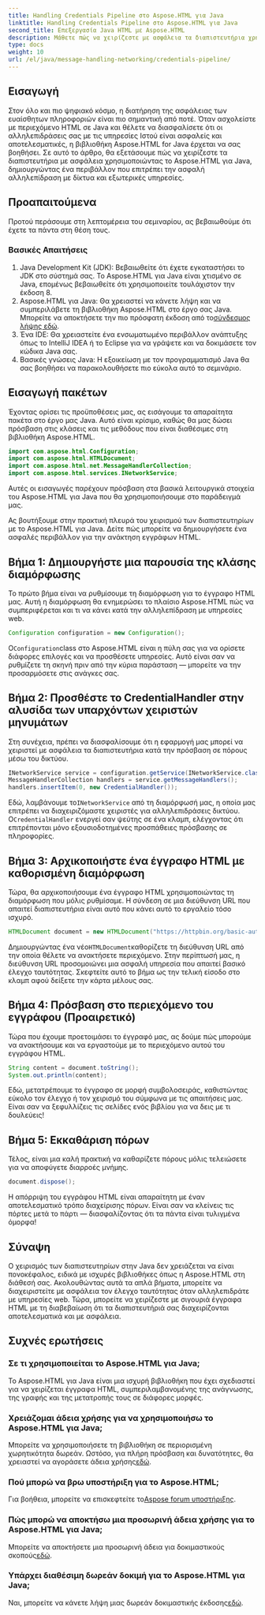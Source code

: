 ```yaml
---
title: Handling Credentials Pipeline στο Aspose.HTML για Java
linktitle: Handling Credentials Pipeline στο Aspose.HTML για Java
second_title: Επεξεργασία Java HTML με Aspose.HTML
description: Μάθετε πώς να χειρίζεστε με ασφάλεια τα διαπιστευτήρια χρησιμοποιώντας το Aspose.HTML για Java σε αυτόν τον οδηγό βήμα προς βήμα. Εξερευνήστε βασικές συμβουλές και βέλτιστες πρακτικές.
type: docs
weight: 10
url: /el/java/message-handling-networking/credentials-pipeline/
---
```

## Εισαγωγή
Στον όλο και πιο ψηφιακό κόσμο, η διατήρηση της ασφάλειας των ευαίσθητων πληροφοριών είναι πιο σημαντική από ποτέ. Όταν ασχολείστε με περιεχόμενο HTML σε Java και θέλετε να διασφαλίσετε ότι οι αλληλεπιδράσεις σας με τις υπηρεσίες Ιστού είναι ασφαλείς και αποτελεσματικές, η βιβλιοθήκη Aspose.HTML for Java έρχεται να σας βοηθήσει. Σε αυτό το άρθρο, θα εξετάσουμε πώς να χειρίζεστε τα διαπιστευτήρια με ασφάλεια χρησιμοποιώντας το Aspose.HTML για Java, δημιουργώντας ένα περιβάλλον που επιτρέπει την ασφαλή αλληλεπίδραση με δίκτυα και εξωτερικές υπηρεσίες.
## Προαπαιτούμενα
Προτού περάσουμε στη λεπτομέρεια του σεμιναρίου, ας βεβαιωθούμε ότι έχετε τα πάντα στη θέση τους. 
### Βασικές Απαιτήσεις
1. Java Development Kit (JDK): Βεβαιωθείτε ότι έχετε εγκαταστήσει το JDK στο σύστημά σας. Το Aspose.HTML για Java είναι χτισμένο σε Java, επομένως βεβαιωθείτε ότι χρησιμοποιείτε τουλάχιστον την έκδοση 8.
2.  Aspose.HTML για Java: Θα χρειαστεί να κάνετε λήψη και να συμπεριλάβετε τη βιβλιοθήκη Aspose.HTML στο έργο σας Java. Μπορείτε να αποκτήσετε την πιο πρόσφατη έκδοση από το[σύνδεσμος λήψης εδώ](https://releases.aspose.com/html/java/).
3. Ένα IDE: Θα χρειαστείτε ένα ενσωματωμένο περιβάλλον ανάπτυξης όπως το IntelliJ IDEA ή το Eclipse για να γράψετε και να δοκιμάσετε τον κώδικα Java σας.
4. Βασικές γνώσεις Java: Η εξοικείωση με τον προγραμματισμό Java θα σας βοηθήσει να παρακολουθήσετε πιο εύκολα αυτό το σεμινάριο.
## Εισαγωγή πακέτων
Έχοντας ορίσει τις προϋποθέσεις μας, ας εισάγουμε τα απαραίτητα πακέτα στο έργο μας Java. Αυτό είναι κρίσιμο, καθώς θα μας δώσει πρόσβαση στις κλάσεις και τις μεθόδους που είναι διαθέσιμες στη βιβλιοθήκη Aspose.HTML.
```java
import com.aspose.html.Configuration;
import com.aspose.html.HTMLDocument;
import com.aspose.html.net.MessageHandlerCollection;
import com.aspose.html.services.INetworkService;
```
Αυτές οι εισαγωγές παρέχουν πρόσβαση στα βασικά λειτουργικά στοιχεία του Aspose.HTML για Java που θα χρησιμοποιήσουμε στο παράδειγμά μας.

Ας βουτήξουμε στην πρακτική πλευρά του χειρισμού των διαπιστευτηρίων με το Aspose.HTML για Java. Δείτε πώς μπορείτε να δημιουργήσετε ένα ασφαλές περιβάλλον για την ανάκτηση εγγράφων HTML.
## Βήμα 1: Δημιουργήστε μια παρουσία της κλάσης διαμόρφωσης
Το πρώτο βήμα είναι να ρυθμίσουμε τη διαμόρφωση για το έγγραφο HTML μας. Αυτή η διαμόρφωση θα ενημερώσει το πλαίσιο Aspose.HTML πώς να συμπεριφέρεται και τι να κάνει κατά την αλληλεπίδραση με υπηρεσίες web.
```java
Configuration configuration = new Configuration();
```
 Ο`Configuration`class στο Aspose.HTML είναι η πύλη σας για να ορίσετε διάφορες επιλογές και να προσθέσετε υπηρεσίες. Αυτό είναι σαν να ρυθμίζετε τη σκηνή πριν από την κύρια παράσταση — μπορείτε να την προσαρμόσετε στις ανάγκες σας.
## Βήμα 2: Προσθέστε το CredentialHandler στην αλυσίδα των υπαρχόντων χειριστών μηνυμάτων
Στη συνέχεια, πρέπει να διασφαλίσουμε ότι η εφαρμογή μας μπορεί να χειριστεί με ασφάλεια τα διαπιστευτήρια κατά την πρόσβαση σε πόρους μέσω του δικτύου.
```java
INetworkService service = configuration.getService(INetworkService.class);
MessageHandlerCollection handlers = service.getMessageHandlers();
handlers.insertItem(0, new CredentialHandler());
```
 Εδώ, λαμβάνουμε το`INetworkService` από τη διαμόρφωσή μας, η οποία μας επιτρέπει να διαχειριζόμαστε χειριστές για αλληλεπιδράσεις δικτύου. Ο`CredentialHandler` ενεργεί σαν ψεύτης σε ένα κλαμπ, ελέγχοντας ότι επιτρέπονται μόνο εξουσιοδοτημένες προσπάθειες πρόσβασης σε πληροφορίες.
## Βήμα 3: Αρχικοποιήστε ένα έγγραφο HTML με καθορισμένη διαμόρφωση
Τώρα, θα αρχικοποιήσουμε ένα έγγραφο HTML χρησιμοποιώντας τη διαμόρφωση που μόλις ρυθμίσαμε. Η σύνδεση σε μια διεύθυνση URL που απαιτεί διαπιστευτήρια είναι αυτό που κάνει αυτό το εργαλείο τόσο ισχυρό.
```java
HTMLDocument document = new HTMLDocument("https://httpbin.org/basic-auth/username/securelystoredpassword", configuration);
```
 Δημιουργώντας ένα νέο`HTMLDocument`καθορίζετε τη διεύθυνση URL από την οποία θέλετε να ανακτήσετε περιεχόμενο. Στην περίπτωσή μας, η διεύθυνση URL προσομοιώνει μια ασφαλή υπηρεσία που απαιτεί βασικό έλεγχο ταυτότητας. Σκεφτείτε αυτό το βήμα ως την τελική είσοδο στο κλαμπ αφού δείξετε την κάρτα μέλους σας.
## Βήμα 4: Πρόσβαση στο περιεχόμενο του εγγράφου (Προαιρετικό)
Τώρα που έχουμε προετοιμάσει το έγγραφό μας, ας δούμε πώς μπορούμε να ανακτήσουμε και να εργαστούμε με το περιεχόμενο αυτού του εγγράφου HTML.
```java
String content = document.toString();
System.out.println(content);
```
Εδώ, μετατρέπουμε το έγγραφο σε μορφή συμβολοσειράς, καθιστώντας εύκολο τον έλεγχο ή τον χειρισμό του σύμφωνα με τις απαιτήσεις μας. Είναι σαν να ξεφυλλίζεις τις σελίδες ενός βιβλίου για να δεις με τι δουλεύεις!
## Βήμα 5: Εκκαθάριση πόρων
Τέλος, είναι μια καλή πρακτική να καθαρίζετε πόρους μόλις τελειώσετε για να αποφύγετε διαρροές μνήμης.
```java
document.dispose();
```
Η απόρριψη του εγγράφου HTML είναι απαραίτητη με έναν αποτελεσματικό τρόπο διαχείρισης πόρων. Είναι σαν να κλείνεις τις πόρτες μετά το πάρτι — διασφαλίζοντας ότι τα πάντα είναι τυλιγμένα όμορφα!
## Σύναψη
Ο χειρισμός των διαπιστευτηρίων στην Java δεν χρειάζεται να είναι πονοκέφαλος, ειδικά με ισχυρές βιβλιοθήκες όπως η Aspose.HTML στη διάθεσή σας. Ακολουθώντας αυτά τα απλά βήματα, μπορείτε να διαχειριστείτε με ασφάλεια τον έλεγχο ταυτότητας όταν αλληλεπιδράτε με υπηρεσίες web. Τώρα, μπορείτε να χειρίζεστε με σιγουριά έγγραφα HTML με τη διαβεβαίωση ότι τα διαπιστευτήριά σας διαχειρίζονται αποτελεσματικά και με ασφάλεια.

## Συχνές ερωτήσεις
### Σε τι χρησιμοποιείται το Aspose.HTML για Java;
Το Aspose.HTML για Java είναι μια ισχυρή βιβλιοθήκη που έχει σχεδιαστεί για να χειρίζεται έγγραφα HTML, συμπεριλαμβανομένης της ανάγνωσης, της γραφής και της μετατροπής τους σε διάφορες μορφές.
### Χρειάζομαι άδεια χρήσης για να χρησιμοποιήσω το Aspose.HTML για Java;
 Μπορείτε να χρησιμοποιήσετε τη βιβλιοθήκη σε περιορισμένη χωρητικότητα δωρεάν. Ωστόσο, για πλήρη πρόσβαση και δυνατότητες, θα χρειαστεί να αγοράσετε άδεια χρήσης[εδώ](https://purchase.aspose.com/buy).
### Πού μπορώ να βρω υποστήριξη για το Aspose.HTML;
 Για βοήθεια, μπορείτε να επισκεφτείτε το[Aspose forum υποστήριξης](https://forum.aspose.com/c/html/29).
### Πώς μπορώ να αποκτήσω μια προσωρινή άδεια χρήσης για το Aspose.HTML για Java;
 Μπορείτε να αποκτήσετε μια προσωρινή άδεια για δοκιμαστικούς σκοπούς[εδώ](https://purchase.aspose.com/temporary-license/).
### Υπάρχει διαθέσιμη δωρεάν δοκιμή για το Aspose.HTML για Java;
 Ναι, μπορείτε να κάνετε λήψη μιας δωρεάν δοκιμαστικής έκδοσης[εδώ](https://releases.aspose.com/).